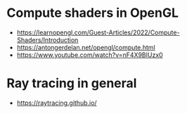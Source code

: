 # Compute shaders in OpenGL

- https://learnopengl.com/Guest-Articles/2022/Compute-Shaders/Introduction
- https://antongerdelan.net/opengl/compute.html
- https://www.youtube.com/watch?v=nF4X9BIUzx0

# Ray tracing in general

- https://raytracing.github.io/

